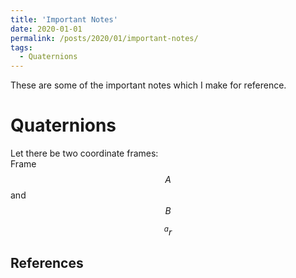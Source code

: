```yaml
---
title: 'Important Notes'
date: 2020-01-01
permalink: /posts/2020/01/important-notes/
tags:
  - Quaternions
---
```


These are some of the important notes which I make for reference.

Quaternions
======

Let there be two coordinate frames:  
Frame $$A$$ and $$B$$

$$^{a}r$$


References
------
